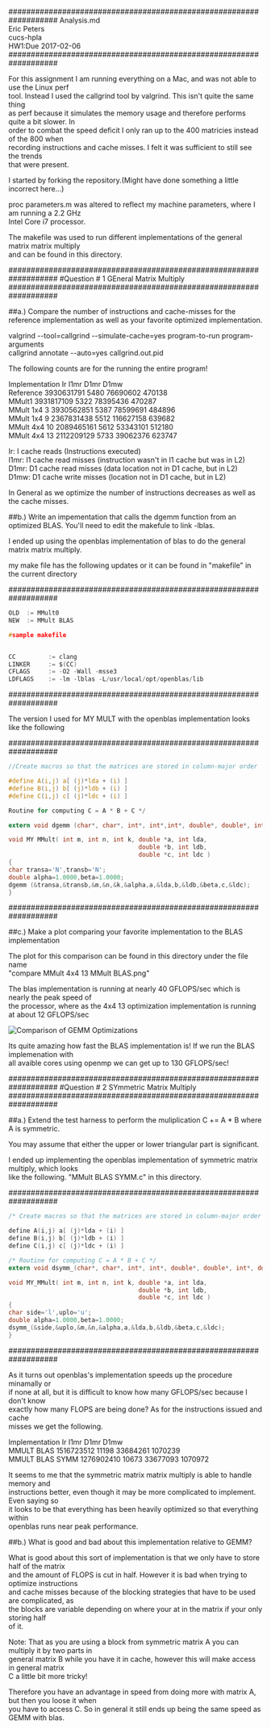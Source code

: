 ###################################################################
Analysis.md<br />
Eric Peters<br />
cucs-hpla<br />
HW1:Due 2017-02-06<br />
###################################################################

For this assignment I am running everything on a Mac, and was not able to use the Linux perf<br />
tool.  Instead I used the callgrind tool by valgrind.  This isn't quite the same thing<br />
as perf because it simulates the memory usage and therefore performs quite a bit slower.  In<br /> 
order to combat the speed deficit I only ran up to the 400 matricies instead of the 800 when<br /> 
recording instructions and cache misses.  I felt it was sufficient to still see the trends<br />
that were present.<br />

I started by forking the repository.(Might have done something a little incorrect here...)<br />

proc parameters.m was altered to reflect my machine parameters, where I am running a 2.2 GHz<br />
Intel Core i7 processor.<br />

The makefile was used to run different implementations of the general matrix matrix multiply<br /> 
and can be found in this directory.<br />

###################################################################
#Question # 1 GEneral Matrix Multiply
###################################################################

##a.) Compare the number of instructions and cache-misses for the reference implementation as well as your favorite optimized implementation.

valgrind --tool=callgrind --simulate-cache=yes program-to-run program-arguments<br />
callgrind annotate --auto=yes callgrind.out.pid<br />

The following counts are for the running the entire program!<br />

Implementation   Ir          I1mr  D1mr      D1mw<br />
Reference        3930631791  5480  76690602  470138<br />
MMult1           3931817109  5322  78395436  470287<br />
MMult 1x4 3	     3930562851  5387  78599691  484896<br />
MMult 1x4 9	     2367831438  5512  116627158 639682<br />
MMult 4x4 10     2089465161  5612  53343101  512180<br />
MMult 4x4 13     2112209129  5733  39062376  623747<br />

Ir: I cache reads (Instructions executed)<br />
I1mr: I1 cache read misses (instruction wasn't in I1 cache but was in L2)<br />
D1mr: D1 cache read misses (data location not in D1 cache, but in L2)<br />
D1mw: D1 cache write misses (location not in D1 cache, but in L2)<br />

In General as we optimize the number of instructions decreases as well as the cache misses.<br />

##b.) Write an impementation that calls the dgemm function from an optimized BLAS.  You'll need to edit the makefule to link -lblas.

I ended up using the openblas implementation of blas to do the general matrix matrix multiply.<br />

my make file has the following updates or it can be found in "makefile" in the current directory<br />

###################################################################
```c
OLD  := MMult0
NEW  := MMult BLAS

#sample makefile


CC         := clang
LINKER     := $(CC)
CFLAGS     := -O2 -Wall -msse3 
LDFLAGS    := -lm -lblas -L/usr/local/opt/openblas/lib
```
###################################################################

The version I used for MY MULT with the openblas implementation looks like the following<br />

###################################################################
```c
//Create macros so that the matrices are stored in column-major order

#define A(i,j) a[ (j)*lda + (i) ]
#define B(i,j) b[ (j)*ldb + (i) ]
#define C(i,j) c[ (j)*ldc + (i) ]

Routine for computing C = A * B + C */

extern void dgemm (char*, char*, int*, int*,int*, double*, double*, int*, double*, int*, double*, double*, int*);

void MY MMult( int m, int n, int k, double *a, int lda, 
                                    double *b, int ldb,
                                    double *c, int ldc )
{
char transa='N',transb='N';
double alpha=1.0000,beta=1.0000;
dgemm (&transa,&transb,&m,&n,&k,&alpha,a,&lda,b,&ldb,&beta,c,&ldc);
}
```
###################################################################

##c.) Make a plot comparing your favorite implementation to the BLAS implementation<br />

The plot for this comparison can be found in this directory under the file name<br />
"compare MMult 4x4 13 MMult BLAS.png"<br />

The blas implementation is running at nearly 40 GFLOPS/sec which is nearly the peak speed of<br /> 
the processor, where as the 4x4 13 optimization implementation is running at about 12 GFLOPS/sec<br />

![Comparison of GEMM Optimizations](compare_MMult_4x4_13_MMult_BLAS.png)

Its quite amazing how fast the BLAS implementation is!  If we run the BLAS implemenation with<br />
all avaible cores using openmp we can get up to 130 GFLOPS/sec!<br />

###################################################################
#Question # 2 SYmmetric Matrix Multiply
###################################################################

##a.) Extend the test harness to perform the muliplication C += A * B where A is symmetric. 

You may assume that either the upper or lower triangular part is significant.<br />

I ended up implementing the openblas implementation of symmetric matrix multiply, which looks<br />
like the following. "MMult BLAS SYMM.c" in this directory.<br />

###################################################################
```c
/* Create macros so that the matrices are stored in column-major order */

define A(i,j) a[ (j)*lda + (i) ]
define B(i,j) b[ (j)*ldb + (i) ]
define C(i,j) c[ (j)*ldc + (i) ]

/* Routine for computing C = A * B + C */
extern void dsymm_(char*, char*, int*, int*, double*, double*, int*, double*, int*, double*, double*, int*);

void MY_MMult( int m, int n, int k, double *a, int lda, 
                                    double *b, int ldb,
                                    double *c, int ldc )
{
char side='l',uplo='u';
double alpha=1.0000,beta=1.0000;
dsymm_(&side,&uplo,&m,&n,&alpha,a,&lda,b,&ldb,&beta,c,&ldc);
}
```
###################################################################

As it turns out openblas's implementation speeds up the procedure minamally or <br />
if none at all, but it is difficult to know how many GFLOPS/sec because I don't know<br /> 
exactly how many FLOPS are being done?  As for the instructions issued and cache <br />
misses we get the following.<br />

Implementation	Ir		I1mr	D1mr		D1mw<br />
MMULT BLAS        1516723512  11198 33684261    1070239<br />
MMULT BLAS SYMM   1276902410  10673 33677093    1070972<br />

It seems to me that the symmetric matrix matrix multiply is able to handle memory and <br />
instructions better, even though it may be more complicated to implement.  Even saying so <br />
it looks to be that everything has been heavily optimized so that everything within <br />
openblas runs near peak performance.<br />

##b.) What is good and bad about this implementation relative to GEMM?

What is good about this sort of implementation is that we only have to store half of the matrix<br />
and the amount of FLOPS is cut in half.  However it is bad when trying to optimize instructions<br />
and cache misses because of the blocking strategies that have to be used are complicated, as<br />
the blocks are variable depending on where your at in the matrix if your only storing half <br />
of it.<br />

Note: That as you are using a block from symmetric matrix A you can multiply it by two parts in <br />
general matrix B while you have it in cache, however this will make access in general matrix <br />
C a little bit more tricky!<br />

Therefore you have an advantage in speed from doing more with matrix A, but then you loose it when<br />
 you have to access C.  So in general it still ends up being the same speed as GEMM with blas.<br />





